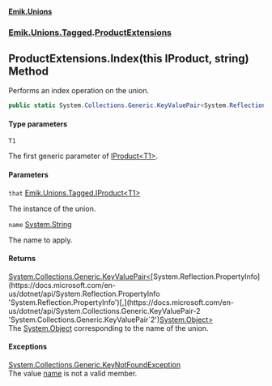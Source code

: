 #### [Emik.Unions](index.md 'index')
### [Emik.Unions.Tagged](Emik.Unions.Tagged.md 'Emik.Unions.Tagged').[ProductExtensions](ProductExtensions.md 'Emik.Unions.Tagged.ProductExtensions')

## ProductExtensions.Index<T1>(this IProduct<T1>, string) Method

Performs an index operation on the union.

```csharp
public static System.Collections.Generic.KeyValuePair<System.Reflection.PropertyInfo,object?> Index<T1>(this Emik.Unions.Tagged.IProduct<T1> that, string name);
```
#### Type parameters

<a name='Emik.Unions.Tagged.ProductExtensions.Index_T1_(thisEmik.Unions.Tagged.IProduct_T1_,string).T1'></a>

`T1`

The first generic parameter of [IProduct&lt;T1&gt;](IProduct{T1}.md 'Emik.Unions.Tagged.IProduct<T1>').
#### Parameters

<a name='Emik.Unions.Tagged.ProductExtensions.Index_T1_(thisEmik.Unions.Tagged.IProduct_T1_,string).that'></a>

`that` [Emik.Unions.Tagged.IProduct&lt;](IProduct{T1}.md 'Emik.Unions.Tagged.IProduct<T1>')[T1](ProductExtensions.Index{T1}(IProduct{T1},string).md#Emik.Unions.Tagged.ProductExtensions.Index_T1_(thisEmik.Unions.Tagged.IProduct_T1_,string).T1 'Emik.Unions.Tagged.ProductExtensions.Index<T1>(this Emik.Unions.Tagged.IProduct<T1>, string).T1')[&gt;](IProduct{T1}.md 'Emik.Unions.Tagged.IProduct<T1>')

The instance of the union.

<a name='Emik.Unions.Tagged.ProductExtensions.Index_T1_(thisEmik.Unions.Tagged.IProduct_T1_,string).name'></a>

`name` [System.String](https://docs.microsoft.com/en-us/dotnet/api/System.String 'System.String')

The name to apply.

#### Returns
[System.Collections.Generic.KeyValuePair&lt;](https://docs.microsoft.com/en-us/dotnet/api/System.Collections.Generic.KeyValuePair-2 'System.Collections.Generic.KeyValuePair`2')[System.Reflection.PropertyInfo](https://docs.microsoft.com/en-us/dotnet/api/System.Reflection.PropertyInfo 'System.Reflection.PropertyInfo')[,](https://docs.microsoft.com/en-us/dotnet/api/System.Collections.Generic.KeyValuePair-2 'System.Collections.Generic.KeyValuePair`2')[System.Object](https://docs.microsoft.com/en-us/dotnet/api/System.Object 'System.Object')[&gt;](https://docs.microsoft.com/en-us/dotnet/api/System.Collections.Generic.KeyValuePair-2 'System.Collections.Generic.KeyValuePair`2')  
The [System.Object](https://docs.microsoft.com/en-us/dotnet/api/System.Object 'System.Object') corresponding to the name of the union.

#### Exceptions

[System.Collections.Generic.KeyNotFoundException](https://docs.microsoft.com/en-us/dotnet/api/System.Collections.Generic.KeyNotFoundException 'System.Collections.Generic.KeyNotFoundException')  
The value [name](ProductExtensions.Index{T1}(IProduct{T1},string).md#Emik.Unions.Tagged.ProductExtensions.Index_T1_(thisEmik.Unions.Tagged.IProduct_T1_,string).name 'Emik.Unions.Tagged.ProductExtensions.Index<T1>(this Emik.Unions.Tagged.IProduct<T1>, string).name') is not a valid member.